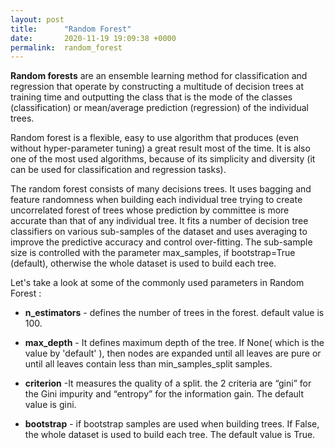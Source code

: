 ```yaml
---
layout: post
title:      "Random Forest"
date:       2020-11-19 19:09:38 +0000
permalink:  random_forest
---
```



**Random forests** are an ensemble learning method for classification and regression that operate by constructing a multitude of decision trees at training time and outputting the class that is the mode of the classes (classification) or mean/average prediction (regression) of the individual trees.

Random forest is a flexible, easy to use  algorithm that produces (even without hyper-parameter tuning) a great result most of the time. It is also one of the most used algorithms, because of its simplicity and diversity (it can be used for classification and regression tasks).

The random forest consists of many decisions trees. It uses bagging and feature randomness when building each individual tree trying to create uncorrelated forest of trees whose prediction by committee is more accurate than that of any individual tree. It fits a number of decision tree classifiers on various sub-samples of the dataset and uses averaging to improve the predictive accuracy and control over-fitting. The sub-sample size is controlled with the parameter max_samples, if bootstrap=True (default), otherwise the whole dataset is used to build each tree.

Let's take a look at some of the commonly used parameters in Random Forest :

* **n_estimators** - defines the number of trees in the forest.  default value is 100.                                 
																 
* **max_depth** - It defines maximum depth of the tree. If None( which is the value by 'default' ), then nodes are expanded      until all leaves are pure or until all leaves contain less than min_samples_split samples.						

* **criterion** -It measures the quality of a split. the 2 criteria are “gini” for the Gini impurity and “entropy” for the information gain. The default value is gini.

* **bootstrap** - if bootstrap samples are used when building trees. If False, the whole dataset is used to build each tree. The default value is True.  



